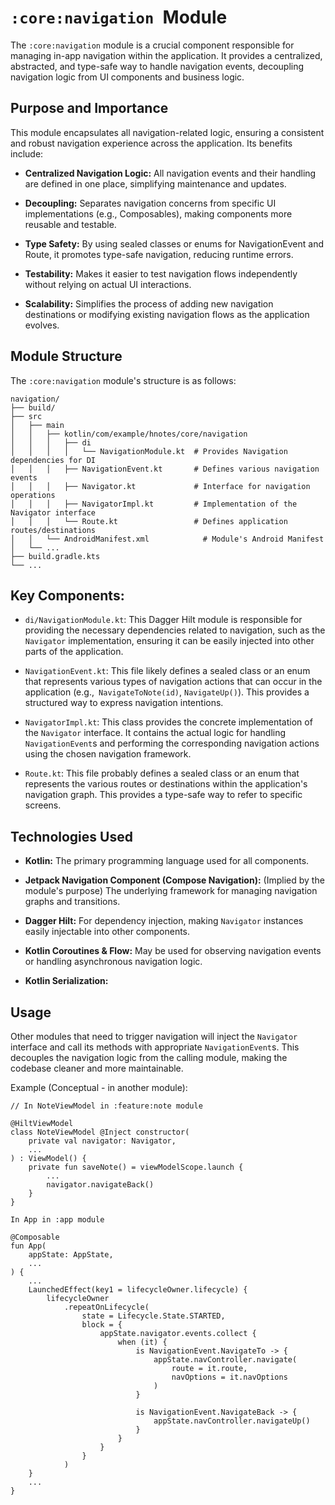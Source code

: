 # `:core:navigation `Module

The `:core:navigation` module is a crucial component responsible for managing in-app navigation
within the application. It provides a centralized, abstracted, and type-safe way to handle
navigation events, decoupling navigation logic from UI components and business logic.

## Purpose and Importance

This module encapsulates all navigation-related logic, ensuring a consistent and robust navigation
experience across the application. Its benefits include:

- **Centralized Navigation Logic:** All navigation events and their handling are defined in one
  place,
  simplifying maintenance and updates.

- **Decoupling:** Separates navigation concerns from specific UI implementations (e.g.,
  Composables),
  making components more reusable and testable.

- **Type Safety:** By using sealed classes or enums for NavigationEvent and Route, it promotes
  type-safe
  navigation, reducing runtime errors.

- **Testability:** Makes it easier to test navigation flows independently without relying on actual
  UI
  interactions.

- **Scalability:** Simplifies the process of adding new navigation destinations or modifying
  existing
  navigation flows as the application evolves.

## Module Structure

The `:core:navigation` module's structure is as follows:

```
navigation/
├── build/
├── src
│   ├── main
│   │   ├── kotlin/com/example/hnotes/core/navigation
│   │   │   ├── di
│   │   │   │   └── NavigationModule.kt  # Provides Navigation dependencies for DI
│   │   │   ├── NavigationEvent.kt       # Defines various navigation events
│   │   │   ├── Navigator.kt             # Interface for navigation operations
│   │   │   ├── NavigatorImpl.kt         # Implementation of the Navigator interface
│   │   │   └── Route.kt                 # Defines application routes/destinations
│   │   └── AndroidManifest.xml            # Module's Android Manifest
│   └── ...
├── build.gradle.kts
└── ...
```

## Key Components:

- `di/NavigationModule.kt`: This Dagger Hilt module is responsible for providing the necessary
  dependencies related to navigation, such as the `Navigator` implementation, ensuring it can be
  easily injected into other parts of the application.

- `NavigationEvent.kt`: This file likely defines a sealed class or an enum that represents various
  types of navigation actions that can occur in the application (e.g.,` NavigateToNote(id)`,
  `NavigateUp()`). This provides a structured way to express navigation intentions.

- `NavigatorImpl.kt`: This class provides the concrete implementation of the `Navigator` interface.
  It
  contains the actual logic for handling `NavigationEvent`s and performing the corresponding
  navigation actions using the chosen navigation framework.

- `Route.kt`: This file probably defines a sealed class or an enum that represents the various
  routes or destinations within the application's navigation graph. This provides a type-safe way to
  refer to specific screens.

## Technologies Used

- **Kotlin:** The primary programming language used for all components.

- **Jetpack Navigation Component (Compose Navigation):** (Implied by the module's purpose) The
  underlying framework for managing navigation graphs and transitions.

- **Dagger Hilt:** For dependency injection, making `Navigator` instances easily injectable into
  other
  components.

- **Kotlin Coroutines & Flow:** May be used for observing navigation events or handling asynchronous
  navigation logic.

- **Kotlin Serialization:**

## Usage

Other modules that need to trigger navigation will inject the `Navigator` interface and call its
methods with appropriate `NavigationEvent`s. This decouples the navigation logic from the calling
module, making the codebase cleaner and more maintainable.

Example (Conceptual - in another module):

```
// In NoteViewModel in :feature:note module

@HiltViewModel
class NoteViewModel @Inject constructor(
    private val navigator: Navigator,
    ...
) : ViewModel() {
    private fun saveNote() = viewModelScope.launch {
        ...
        navigator.navigateBack()
    }
}

In App in :app module

@Composable
fun App(
    appState: AppState,
    ...
) {
    ...
    LaunchedEffect(key1 = lifecycleOwner.lifecycle) {
        lifecycleOwner
            .repeatOnLifecycle(
                state = Lifecycle.State.STARTED,
                block = {
                    appState.navigator.events.collect {
                        when (it) {
                            is NavigationEvent.NavigateTo -> {
                                appState.navController.navigate(
                                    route = it.route,
                                    navOptions = it.navOptions
                                )
                            }

                            is NavigationEvent.NavigateBack -> {
                                appState.navController.navigateUp()
                            }
                        }
                    }
                }
            )
    }
    ...
}
```